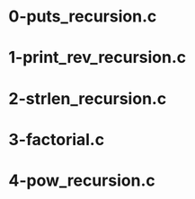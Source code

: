 # 0-puts_recursion.c
# 1-print_rev_recursion.c
# 2-strlen_recursion.c
# 3-factorial.c
# 4-pow_recursion.c
